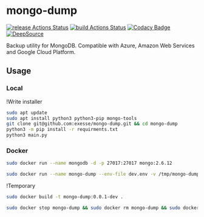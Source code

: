 # mongo-dump
[![release Actions Status](https://github.com/exesse/mongo-dump-s3/workflows/release/badge.svg)](https://github.com/exesse/mongo-dump-s3/actions)
[![build Actions Status](https://github.com/exesse/mongo-dump-s3/workflows/build/badge.svg)](https://github.com/exesse/mongo-dump-s3/actions)
[![Codacy Badge](https://app.codacy.com/project/badge/Grade/0484d1d38b5d41318f0980126a1c45a9)](https://www.codacy.com/gh/exesse/mongodump-s3/dashboard?utm_source=github.com&amp;utm_medium=referral&amp;utm_content=exesse/mongodump-s3&amp;utm_campaign=Badge_Grade)
[![DeepSource](https://deepsource.io/gh/exesse/mongodump-s3.svg/?label=active+issues&show_trend=true)](https://deepsource.io/gh/exesse/mongodump-s3/?ref=repository-badge)

 
Backup utility for MongoDB. Compatible with Azure, Amazon Web Services and Google Cloud Platform.

## Usage

### Local
!Write installer
```bash
sudo apt update
sudo apt install python3 python3-pip mongo-tools
git clone git@github.com:exesse/mongo-dump.git && cd mongo-dump
python3 -m pip install -r requirments.txt
python3 main.py
```

### Docker
````bash
sudo docker run --name mongodb -d -p 27017:27017 mongo:2.6.12

sudo docker run --name mongo-dump --env-file dev.env -v /tmp/mongo-dump:/tmp/mongo-dump -v ~/dev.json:/mongo-dump/key.json:ro mongo-dump:0.0.1-dev
````

!Temporary 
```bash
sudo docker build -t mongo-dump:0.0.1-dev .

sudo docker stop mongo-dump && sudo docker rm mongo-dump && sudo docker rmi mongo-dump:0.0.1-dev
```